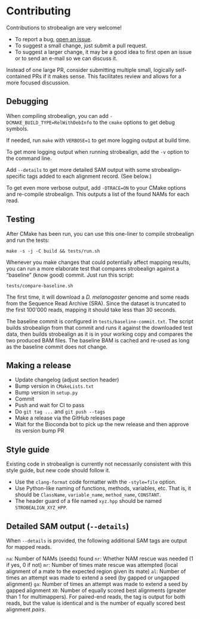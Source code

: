 # Contributing

Contributions to strobealign are very welcome!

- To report a bug,
  [open an issue](https://github.com/ksahlin/strobealign/issues/new).
- To suggest a small change, just submit a pull request.
- To suggest a larger change, it may be a good idea to first open an issue or
  to send an e-mail so we can discuss it.

Instead of one large PR, consider submitting multiple small, logically
self-contained PRs if it makes sense. This facilitates review and allows for a
more focused discussion.

## Debugging

When compiling strobealign, you can add `-DCMAKE_BUILD_TYPE=RelWithDebInfo` to
the `cmake` options to get debug symbols.

If needed, run `make` with `VERBOSE=1` to get more logging output at build
time.

To get more logging output when running strobealign, add the `-v` option to
the command line.

Add `--details` to get more detailed SAM output with some
strobealign-specific tags added to each alignment record.
(See below.)

To get even more verbose output, add `-DTRACE=ON` to your CMake options and
re-compile strobealign. This outputs a list of the found NAMs for each read.

## Testing

After CMake has been run, you can use this one-liner to compile strobealign and
run the tests:
```
make -s -j -C build && tests/run.sh
```

Whenever you make changes that could potentially affect mapping results, you can
run a more elaborate test that compares strobealign against a “baseline”
(know good) commit. Just run this script:
```
tests/compare-baseline.sh
```
The first time, it will download a *D. melanogaster* genome and some reads from
the Sequence Read Archive (SRA). Since the dataset is truncated to the first
100'000 reads, mapping it should take less than 30 seconds.

The baseline commit is configured in `tests/baseline-commit.txt`. The script
builds strobealign from that commit and runs it against the downloaded test
data, then builds strobealign as it is in your working copy and compares the
two produced BAM files. The baseline BAM is cached and re-used as long as the
baseline commit does not change.

## Making a release

* Update changelog (adjust section header)
* Bump version in `CMakeLists.txt`
* Bump version in `setup.py`
* Commit
* Push and wait for CI to pass
* Do `git tag ...` and `git push --tags`
* Make a release via the GitHub releases page
* Wait for the Bioconda bot to pick up the new release and then approve its
  version bump PR

## Style guide

Existing code in strobealign is currently not necessarily consistent with this
style guide, but new code should follow it.

* Use the `clang-format` code formatter with the `-style=file` option.
* Use Python-like naming of functions, methods, variables, etc. That is, it
  should be `ClassName`, `variable_name`, `method_name`, `CONSTANT`.
* The header guard of a file named `xyz.hpp` should be named
  `STROBEALIGN_XYZ_HPP`.

## Detailed SAM output (`--details`)

When `--details` is provided, the following additional SAM tags are output for
mapped reads.

`na`: Number of NAMs (seeds) found
`nr`: Whether NAM rescue was needed (1 if yes, 0 if not)
`mr`: Number of times mate rescue was attempted (local alignment of a mate to
  the expected region given its mate)
`al`: Number of times an attempt was made to extend a seed (by gapped or ungapped alignment)
`ga`: Number of times an attempt was made to extend a seed by gapped alignment
`X0`: Number of equally scored best alignments (greater than 1 for multimappers).
 For paired-end reads, the tag is output for both reads, but the value is
 identical and is the number of equally scored best alignment *pairs*.
